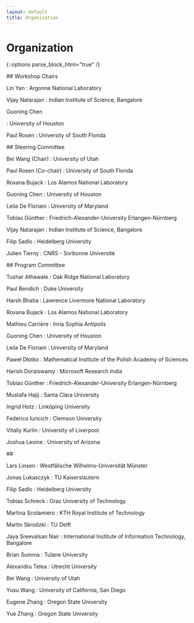 ```yaml
---
layout: default
title: Organization
---
```


# Organization

{::options parse_block_html="true" /}

<div class="left">
## Workshop Chairs

Lin Yan
: Argonne National Laboratory

Vijay Natarajan
: Indian Institute of Science, Bangalore


Guoning Chen

: University of Houston

Paul Rosen
: University of South Florida

</div>

<div class="right">
## Steering Committee

Bei Wang (Chair)
: University of Utah

Paul Rosen (Co-chair)
: University of South Florida

Roxana Bujack
: Los Alamos National Laboratory

Guoning Chen
: University of Houston

Leila De Floriani
: University of Maryland

Tobias G&uuml;nther
: Friedrich-Alexander-University Erlangen-N&uuml;rnberg

Vijay Natarajan
: Indian Institute of Science, Bangalore

Filip Sadlo	
: Heidelberg University

Julien Tierny
: CNRS - Sorbonne Universit&eacute;

</div>

<div class="left">
## Program Committee

Tushar Athawale
: Oak Ridge National Laboratory

Paul Bendich
: Duke University
  
Harsh Bhatia
: Lawrence Livermore National Laboratory
  
Roxana Bujack
: Los Alamos National Laboratory
  
Mathieu Carri&egrave;re
: Inria Sophia Antipolis
  
Guoning Chen
: University of Houston
  
Leila De Floriani
: University of Maryland
  
Pawe&#x0142; D&#x0142;otko
: Mathematical Institute of the Polish Academy of Sciences
  
Harish Doraiswamy
: Microsoft Research India
  
Tobias G&uuml;nther
: Friedrich-Alexander-University Erlangen-N&uuml;rnberg
  
Mustafa Hajij
: Santa Clara University 

Ingrid Hotz
: Link&ouml;ping University
  
Federico Iuricich
: Clemson University
  
Vitaliy Kurlin
: University of Liverpool
  
Joshua Levine
: University of Arizona

</div>
  
<div class="right">
## &nbsp;
  
Lars Linsen
: Westf&auml;lische Wilhelms-Universit&auml;t M&uuml;nster
  
Jonas Lukasczyk
: TU Kaiserslautern
  
Filip Sadlo
: Heidelberg University
  
Tobias Schreck
: Graz University of Technology
  
Martina Scolamiero
: KTH Royal Institute of Technology
  
Martin Skrodzki
: TU Delft
  
Jaya Sreevalsan Nair
: International Institute of Information Technology, Bangalore
  
Brian Summa
: Tulane University 
  
Alexandru Telea
: Utrecht University
  
Bei Wang
: University of Utah

Yusu Wang
: University of California, San Diego
  
Eugene Zhang
: Oregon State University
  
Yue Zhang
: Oregon State University

</div>

